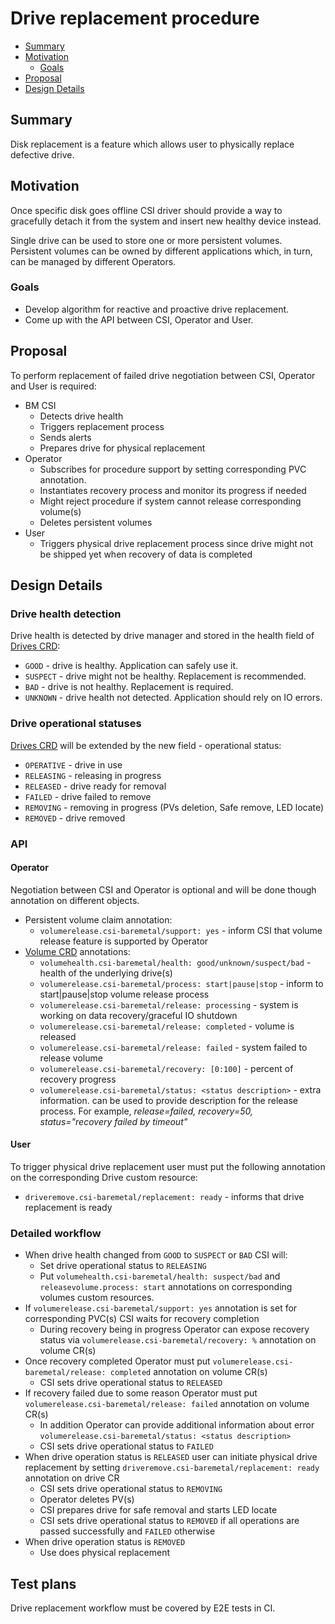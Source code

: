 # Drive replacement procedure
<!-- toc -->
- [Summary](#summary)
- [Motivation](#motivation)
  - [Goals](#goals)
- [Proposal](#proposal)  
- [Design Details](#design-details)  
<!-- /toc -->
## Summary
Disk replacement is a feature which allows user to physically replace defective drive.

## Motivation
Once specific disk goes offline CSI driver should provide a way to gracefully detach it from the system and insert new healthy device instead.

Single drive can be used to store one or more persistent volumes. Persistent volumes can be owned by different applications which, in turn, can be managed by different Operators.

### Goals
- Develop algorithm for reactive and proactive drive replacement.
- Come up with the API between CSI, Operator and User.

## Proposal
To perform replacement of failed drive negotiation between CSI, Operator and User is required:

* BM CSI
  - Detects drive health
  - Triggers replacement process
  - Sends alerts
  - Prepares drive for physical replacement
* Operator
  - Subscribes for procedure support by setting corresponding PVC annotation.
  - Instantiates recovery process and monitor its progress if needed
  - Might reject procedure if system cannot release corresponding volume(s)
  - Deletes persistent volumes
* User
  - Triggers physical drive replacement process since drive might not be shipped yet when recovery of data is completed
## Design Details
### Drive health detection
Drive health is detected by drive manager and stored in the health field of [Drives CRD](https://github.com/dell/csi-baremetal/blob/master/charts/baremetal-csi-plugin/crds/baremetal-csi.dellemc.com_drives.yaml): 
- `GOOD` - drive is healthy. Application can safely use it.
- `SUSPECT` - drive might not be healthy. Replacement is recommended.
- `BAD` - drive is not healthy. Replacement is required.
- `UNKNOWN` - drive health not detected. Application should rely on IO errors.
### Drive operational statuses
[Drives CRD](https://github.com/dell/csi-baremetal/blob/master/charts/baremetal-csi-plugin/crds/baremetal-csi.dellemc.com_drives.yaml) will be extended by the new field - operational status: 
- `OPERATIVE` - drive in use
- `RELEASING` - releasing in progress
- `RELEASED` - drive ready for removal
- `FAILED` - drive failed to remove
- `REMOVING` - removing in progress (PVs deletion, Safe remove, LED locate)
- `REMOVED` - drive removed
### API
#### Operator
Negotiation between CSI and Operator is optional and will be done though annotation on different objects.
* Persistent volume claim annotation:
  - `volumerelease.csi-baremetal/support: yes` - inform CSI that volume release feature is supported by Operator
* [Volume CRD]() annotations:
  - `volumehealth.csi-baremetal/health: good/unknown/suspect/bad` - health of the underlying drive(s) 
  - `volumerelease.csi-baremetal/process: start|pause|stop` - inform to start|pause|stop volume release process
  - `volumerelease.csi-baremetal/release: processing` - system is working on data recovery/graceful IO shutdown
  - `volumerelease.csi-baremetal/release: completed` - volume is released
  - `volumerelease.csi-baremetal/release: failed` - system failed to release volume
  - `volumerelease.csi-baremetal/recovery: [0:100]` - percent of recovery progress
  - `volumerelease.csi-baremetal/status: <status description>` - extra information. can be used to provide description for the release process. For example, *release=failed, recovery=50, status="recovery failed by timeout"*
#### User
To trigger physical drive replacement user must put the following annotation on the corresponding Drive custom resource:
  - `driveremove.csi-baremetal/replacement: ready` - informs that drive replacement is ready
### Detailed workflow
* When drive health changed from `GOOD` to `SUSPECT` or `BAD` CSI will:
  - Set drive operational status to `RELEASING`
  - Put `volumehealth.csi-baremetal/health: suspect/bad` and `releasevolume.process: start` annotations on corresponding volumes custom resources.    
* If `volumerelease.csi-baremetal/support: yes` annotation is set for corresponding PVC(s) CSI waits for recovery completion
  - During recovery being in progress Operator can expose recovery status via `volumerelease.csi-baremetal/recovery: %` annotation on volume CR(s)
* Once recovery completed Operator must put `volumerelease.csi-baremetal/release: completed` annotation on volume CR(s)
  - CSI sets drive operational status to `RELEASED`
* If recovery failed due to some reason Operator must put `volumerelease.csi-baremetal/release: failed` annotation on volume CR(s)
  - In addition Operator can provide additional information about error `volumerelease.csi-baremetal/status: <status description>`
  - CSI sets drive operational status to `FAILED`
* When drive operation status is `RELEASED` user can initiate physical drive replacement by setting `driveremove.csi-baremetal/replacement: ready` annotation on drive CR
  - CSI sets drive operational status to `REMOVING`
  - Operator deletes PV(s)
  - CSI prepares drive for safe removal and starts LED locate
  - CSI sets drive operational status to `REMOVED` if all operations are passed successfully and `FAILED` otherwise
* When drive operation status is `REMOVED`
  - Use does physical replacement
## Test plans
Drive replacement workflow must be covered by E2E tests in CI.